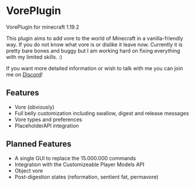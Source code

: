 # VorePlugin
VorePlugin for minecraft 1.19.2

This plugin aims to add vore to the world of Minecraft in a vanilla-friendly way. If you do not know what vore is or dislike it leave now.
Currently it is pretty bare bones and buggy but I am working hard on fixing everything with my limited skills. :)

If you want more detailed information or wish to talk with me you can join me on [Discord](https://discord.gg/m5HDv89BuR)!

## Features

- Vore (obviously)
- Full belly customization including swallow, digest and release messages
- Vore types and preferences
- PlaceholderAPI integration

## Planned Features

- A single GUI to replace the 15.000.000 commands
- Integration with the Customizeable Player Models API
- Object vore
- Post-digestion states (reformation, sentient fat, permavore)
